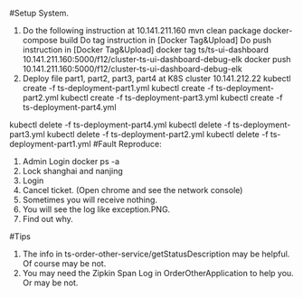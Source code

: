 #Setup System.
1. Do the following instruction at 10.141.211.160
   mvn clean package
   docker-compose build
   Do tag instruction in [Docker Tag&Upload]
   Do push instruction in [Docker Tag&Upload]
   docker tag ts/ts-ui-dashboard 10.141.211.160:5000/f12/cluster-ts-ui-dashboard-debug-elk
   docker push 10.141.211.160:5000/f12/cluster-ts-ui-dashboard-debug-elk
2. Deploy file part1, part2, part3, part4 at K8S cluster 10.141.212.22
kubectl create -f ts-deployment-part1.yml
kubectl create -f ts-deployment-part2.yml
kubectl create -f ts-deployment-part3.yml
kubectl create -f ts-deployment-part4.yml

kubectl delete -f ts-deployment-part4.yml
kubectl delete -f ts-deployment-part3.yml
kubectl delete -f ts-deployment-part2.yml
kubectl delete -f ts-deployment-part1.yml
#Fault Reproduce:
1. Admin Login docker ps -a
2. Lock shanghai and nanjing
3. Login 
4. Cancel ticket. (Open chrome and see the network console)
5. Sometimes you will receive nothing.
6. You will see the log like exception.PNG.
7. Find out why.

#Tips
1. The info in ts-order-other-service/getStatusDescription may be helpful. Of course may be not.
2. You may need the Zipkin Span Log in OrderOtherApplication to help you. Or may be not.